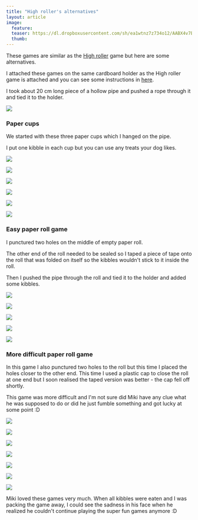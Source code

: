 ```yaml
---
title: "High roller's alternatives"
layout: article
image:
  feature:
  teaser: https://dl.dropboxusercontent.com/sh/ea1wtnz7z734o12/AABX4v7BqDM9SBaqaW0ziUt1a/aktivointi/tuubin-pyoritys/DS28661-245px.jpg
  thumb:
---
```


These games are similar as the [High roller](/en/activation/high-roller/) game but here are some alternatives.

I attached these games on the same cardboard holder as the High roller game is attached and you can see some instructions in [here](/en/activation/high-roller/).

I took about 20 cm long piece of a hollow pipe and pushed a rope through it and tied it to the holder.

[![](https://dl.dropboxusercontent.com/sh/ea1wtnz7z734o12/AAB2e7ZgnXYsac0JV0MWvU0Ca/aktivointi/tuubin-pyoritys/DS28516-800px.jpg)](https://dl.dropboxusercontent.com/sh/ea1wtnz7z734o12/AAAZj1L7YfF92whIwm2GMyOTa/aktivointi/tuubin-pyoritys/DS28516.jpg)

### Paper cups

We started with these three paper cups which I hanged on the pipe.

I put one kibble in each cup but you can use any treats your dog likes.

[![](https://dl.dropboxusercontent.com/sh/ea1wtnz7z734o12/AAAq6ETqbbVamWBdpR6bXusoa/aktivointi/tuubin-pyoritys/DS28542-800px.jpg)](https://dl.dropboxusercontent.com/sh/ea1wtnz7z734o12/AABytxn2-XDx4yZm4DoiIQCSa/aktivointi/tuubin-pyoritys/DS28542.jpg)

[![](https://dl.dropboxusercontent.com/sh/ea1wtnz7z734o12/AAD3Qmnd82fLmceMGzaMxhsXa/aktivointi/tuubin-pyoritys/DS28594-800px.jpg)](https://dl.dropboxusercontent.com/sh/ea1wtnz7z734o12/AACmddFtNpGSd0KC0sphN87oa/aktivointi/tuubin-pyoritys/DS28594.jpg)

[![](https://dl.dropboxusercontent.com/sh/ea1wtnz7z734o12/AADZGzVFbXmMnyyD03jSNPnYa/aktivointi/tuubin-pyoritys/DS28598-800px.jpg)](https://dl.dropboxusercontent.com/sh/ea1wtnz7z734o12/AADVUstmwHbhxXMSatyeV62Va/aktivointi/tuubin-pyoritys/DS28598.jpg)

[![](https://dl.dropboxusercontent.com/sh/ea1wtnz7z734o12/AADEAmLiSBPBnZGrddy055ipa/aktivointi/tuubin-pyoritys/DS28661-800px.jpg)](https://dl.dropboxusercontent.com/sh/ea1wtnz7z734o12/AACjnPdmLkZt3DfFsB1-xW_Qa/aktivointi/tuubin-pyoritys/DS28661.jpg)

[![](https://dl.dropboxusercontent.com/sh/ea1wtnz7z734o12/AAC0S2OGdPAzlSyn8GRPlM7Qa/aktivointi/tuubin-pyoritys/DS28698-800px.jpg)](https://dl.dropboxusercontent.com/sh/ea1wtnz7z734o12/AACiX-vaCqQGdOW44X5ccJhfa/aktivointi/tuubin-pyoritys/DS28698.jpg)

[![](https://dl.dropboxusercontent.com/sh/ea1wtnz7z734o12/AAAS5qp0HwA0xUEXLpK3d9vta/aktivointi/tuubin-pyoritys/DS28695-800px.jpg)](https://dl.dropboxusercontent.com/sh/ea1wtnz7z734o12/AACOQLMBQAwVIcHygSmc5OSEa/aktivointi/tuubin-pyoritys/DS28695.jpg)

### Easy paper roll game

I punctured two holes on the middle of empty paper roll.

The other end of the roll needed to be sealed so I taped a piece of tape onto the roll that was folded on itself so the kibbles wouldn't stick to it inside the roll.

Then I pushed the pipe through the roll and tied it to the holder and added some kibbles.

[![](https://dl.dropboxusercontent.com/sh/ea1wtnz7z734o12/AAAYu-QPSVea2NXOaTjxvfZPa/aktivointi/tuubin-pyoritys/DS28850-800px.jpg)](https://dl.dropboxusercontent.com/sh/ea1wtnz7z734o12/AAC6c07Bo5Xkdev4MeonXoUta/aktivointi/tuubin-pyoritys/DS28850.jpg)

[![](https://dl.dropboxusercontent.com/sh/ea1wtnz7z734o12/AADJ4y4A3K7wZELwRdyj-uVMa/aktivointi/tuubin-pyoritys/DS28863-800px.jpg)](https://dl.dropboxusercontent.com/sh/ea1wtnz7z734o12/AAD-0KR9O13nhPXIl5UMlEmWa/aktivointi/tuubin-pyoritys/DS28863.jpg)

[![](https://dl.dropboxusercontent.com/sh/ea1wtnz7z734o12/AABEGDaetFfgFAPOEGkA1VLra/aktivointi/tuubin-pyoritys/DS28867-800px.jpg)](https://dl.dropboxusercontent.com/sh/ea1wtnz7z734o12/AAD8GjtVz3oMTGj5MIrq0z_2a/aktivointi/tuubin-pyoritys/DS28867.jpg)

[![](https://dl.dropboxusercontent.com/sh/ea1wtnz7z734o12/AAAZsPYT9KQAGESvac0hzy08a/aktivointi/tuubin-pyoritys/DS28870-800px.jpg)](https://dl.dropboxusercontent.com/sh/ea1wtnz7z734o12/AABvmHeTzjgIP08-UfdqceTQa/aktivointi/tuubin-pyoritys/DS28870.jpg)

[![](https://dl.dropboxusercontent.com/sh/ea1wtnz7z734o12/AABBomFWIPJn_nuwU3M8ExCha/aktivointi/tuubin-pyoritys/DS28873-800px.jpg)](https://dl.dropboxusercontent.com/sh/ea1wtnz7z734o12/AAAeu58G5_KYqjw5vFt4FUO0a/aktivointi/tuubin-pyoritys/DS28873.jpg)

### More difficult paper roll game

In this game I also punctured two holes to the roll but this time I placed the holes closer to the other end. This time I used a plastic cap to close the roll at one end but I soon realised the taped version was better - the cap fell off shortly.

This game was more difficult and I'm not sure did Miki have any clue what he was supposed to do or did he just fumble something and got lucky at some point :D

[![](https://dl.dropboxusercontent.com/sh/ea1wtnz7z734o12/AABdVcvto-uTRweBIJYXIgV_a/aktivointi/tuubin-pyoritys/DS28748-800px.jpg)](https://dl.dropboxusercontent.com/sh/ea1wtnz7z734o12/AADKAPROCfUXQ-sz3EgMHj5ja/aktivointi/tuubin-pyoritys/DS28748.jpg)

[![](https://dl.dropboxusercontent.com/sh/ea1wtnz7z734o12/AACy2-RSj6am6-3Ylgqd0608a/aktivointi/tuubin-pyoritys/DS28753-800px.jpg)](https://dl.dropboxusercontent.com/sh/ea1wtnz7z734o12/AAAreMcDVMOq9L9LJr8PutQYa/aktivointi/tuubin-pyoritys/DS28753.jpg)

[![](https://dl.dropboxusercontent.com/sh/ea1wtnz7z734o12/AADj3VmTWkysrno8RjpQ8Ra_a/aktivointi/tuubin-pyoritys/DS28758-800px.jpg)](https://dl.dropboxusercontent.com/sh/ea1wtnz7z734o12/AAB9k6E2_W6QPrm7iM6qXJbea/aktivointi/tuubin-pyoritys/DS28758.jpg)

[![](https://dl.dropboxusercontent.com/sh/ea1wtnz7z734o12/AACqwe2UdICsmwn6keLbcw__a/aktivointi/tuubin-pyoritys/DS28775-800px.jpg)](https://dl.dropboxusercontent.com/sh/ea1wtnz7z734o12/AAAy-3nfAhzViXMBlsdNK5gEa/aktivointi/tuubin-pyoritys/DS28775.jpg)

[![](https://dl.dropboxusercontent.com/sh/ea1wtnz7z734o12/AACIeE7LH1Q3LGGkdjMuPuZxa/aktivointi/tuubin-pyoritys/DS28812-800px.jpg)](https://dl.dropboxusercontent.com/sh/ea1wtnz7z734o12/AACJmnUE8dpnbvV-U52sukGUa/aktivointi/tuubin-pyoritys/DS28812.jpg)

[![](https://dl.dropboxusercontent.com/sh/ea1wtnz7z734o12/AACR_q9e3KpdQTe1OLKGGU9-a/aktivointi/tuubin-pyoritys/DS28761-800px.jpg)](https://dl.dropboxusercontent.com/sh/ea1wtnz7z734o12/AABayT80NDw2WadwC8vLljCFa/aktivointi/tuubin-pyoritys/DS28761.jpg)

[![](https://dl.dropboxusercontent.com/sh/ea1wtnz7z734o12/AADcBr4n24-eQN_lveg2dfiua/aktivointi/tuubin-pyoritys/DS28763-800px.jpg)](https://dl.dropboxusercontent.com/sh/ea1wtnz7z734o12/AACZZao0wv6XEaVKlqZO4dwVa/aktivointi/tuubin-pyoritys/DS28763.jpg)

Miki loved these games very much. When all kibbles were eaten and I was packing the game away, I could see the sadness in his face when he realized he couldn't continue playing the super fun games anymore :D
